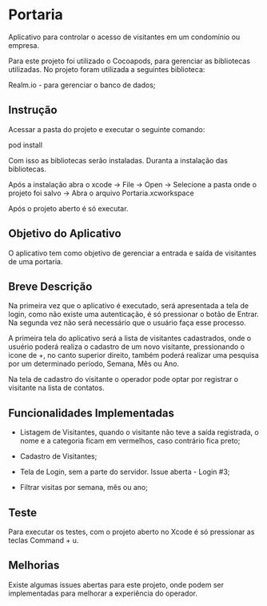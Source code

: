 # Portaria

Aplicativo para controlar o acesso de visitantes em um condomínio ou empresa.

Para este projeto foi utilizado o Cocoapods, para gerenciar as bibliotecas utilizadas. No projeto foram utilizada a seguintes biblioteca:

Realm.io - para gerenciar o banco de dados;

## Instrução

Acessar a pasta do projeto e executar o seguinte comando:

pod install

Com isso as bibliotecas serão instaladas. Duranta a instalação das bibliotecas.

Após a instalação abra o xcode -> File -> Open -> Selecione a pasta onde o projeto foi salvo -> Abra o arquivo Portaria.xcworkspace

Após o projeto aberto é só executar.

## Objetivo do Aplicativo

O aplicativo tem como objetivo de gerenciar a entrada e saída de visitantes de uma portaria.

## Breve Descrição

Na primeira vez que o aplicativo é executado, será apresentada a tela de login, como não existe uma autenticação, é só pressionar o botão de Entrar. Na segunda vez não será necessário que o usuário faça esse processo.

A primeira tela do aplicativo será a lista de visitantes cadastrados, onde o usuério poderá realiza o cadastro de um novo visitante, pressionando o icone de +, no canto superior direito, também poderá realizar uma pesquisa por um determinado período, Semana, Mês ou Ano.

Na tela de cadastro do visitante o operador pode optar por registrar o visitante na lista de contatos.

## Funcionalidades Implementadas

- Listagem de Visitantes, quando o visitante não teve a saída registrada, o nome e a categoria ficam em vermelhos, caso contrário fica preto;

- Cadastro de Visitantes;

- Tela de Login, sem a parte do servidor. Issue aberta - Login #3;

- Filtrar visitas por semana, mês ou ano;

## Teste

Para executar os testes, com o projeto aberto no Xcode é só pressionar as teclas Command + u.

## Melhorias

Existe algumas issues abertas para este projeto, onde podem ser implementadas para melhorar a experiência do operador.
